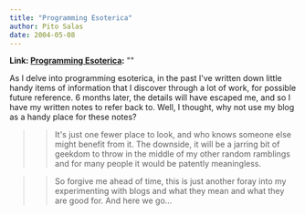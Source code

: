 ```yaml
---
title: "Programming Esoterica"
author: Pito Salas
date: 2004-05-08
---
```


**Link: [Programming Esoterica](None):** ""

As I delve into programming esoterica, in the past I've written down little
handy items of information that I discover through a lot of work, for possible
future reference. 6 months later, the details will have escaped me, and so I
have my written notes to refer back to. Well, I thought, why not use my blog
as a handy place for these  notes?

>>

>> It's just one fewer place to look, and who knows someone else might benefit
from it. The downside, it will be a jarring bit of geekdom to throw in the
middle of my other random ramblings and for many people it would be patently
meaningless.

>>

>> So forgive me ahead of time, this is just another foray into my
experimenting with blogs and what they mean and what they are good for. And
here we go…



